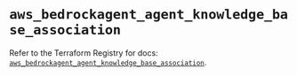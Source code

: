 # `aws_bedrockagent_agent_knowledge_base_association`

Refer to the Terraform Registry for docs: [`aws_bedrockagent_agent_knowledge_base_association`](https://registry.terraform.io/providers/hashicorp/aws/6.16.0/docs/resources/bedrockagent_agent_knowledge_base_association).
